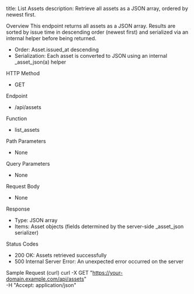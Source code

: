 title: List Assets
description: Retrieve all assets as a JSON array, ordered by newest first.

Overview
This endpoint returns all assets as a JSON array. Results are sorted by issue time in descending order (newest first) and serialized via an internal helper before being returned.

- Order: Asset.issued_at descending
- Serialization: Each asset is converted to JSON using an internal _asset_json(a) helper

HTTP Method
- GET

Endpoint
- /api/assets

Function
- list_assets

Path Parameters
- None

Query Parameters
- None

Request Body
- None

Response
- Type: JSON array
- Items: Asset objects (fields determined by the server-side _asset_json serializer)

Status Codes
- 200 OK: Assets retrieved successfully
- 500 Internal Server Error: An unexpected error occurred on the server

Sample Request (curl)
    curl -X GET "https://your-domain.example.com/api/assets" \
      -H "Accept: application/json"